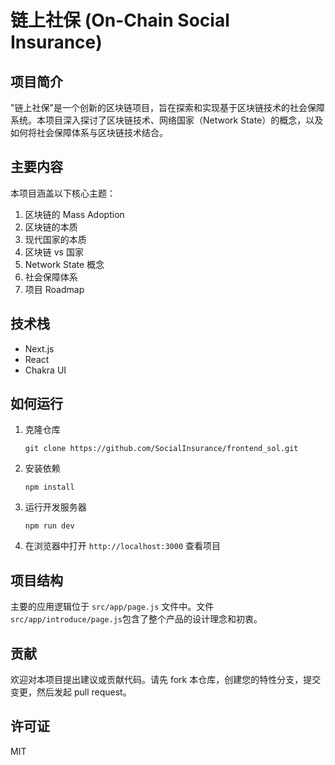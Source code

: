 # 链上社保 (On-Chain Social Insurance)

## 项目简介

"链上社保"是一个创新的区块链项目，旨在探索和实现基于区块链技术的社会保障系统。本项目深入探讨了区块链技术、网络国家（Network State）的概念，以及如何将社会保障体系与区块链技术结合。

## 主要内容

本项目涵盖以下核心主题：

1. 区块链的 Mass Adoption
2. 区块链的本质
3. 现代国家的本质
4. 区块链 vs 国家
5. Network State 概念
6. 社会保障体系
7. 项目 Roadmap

## 技术栈

- Next.js
- React
- Chakra UI

## 如何运行

1. 克隆仓库
   ```
   git clone https://github.com/SocialInsurance/frontend_sol.git
   ```

2. 安装依赖
   ```
   npm install
   ```

3. 运行开发服务器
   ```
   npm run dev
   ```

4. 在浏览器中打开 `http://localhost:3000` 查看项目

## 项目结构

主要的应用逻辑位于 `src/app/page.js` 文件中。文件`src/app/introduce/page.js`包含了整个产品的设计理念和初衷。

## 贡献

欢迎对本项目提出建议或贡献代码。请先 fork 本仓库，创建您的特性分支，提交变更，然后发起 pull request。

## 许可证

MIT
